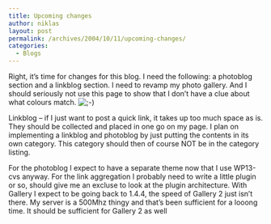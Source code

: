 ```yaml
---
title: Upcoming changes
author: niklas
layout: post
permalink: /archives/2004/10/11/upcoming-changes/
categories:
  - Blogs
---
```

Right, it&#8217;s time for changes for this blog. I need the following: a photoblog section and a linkblog section. I need to revamp my photo gallery. And I should seriously not use this page to show that I don&#8217;t have a clue about what colours match. <img src='http://blog.saers.com/wp-includes/images/smilies/icon_wink.gif' alt=';-)' class='wp-smiley' /> 

Linkblog &#8211; if I just want to post a quick link, it takes up too much space as is. They should be collected and placed in one go on my page. I plan on implementing a linkblog and photoblog by just putting the contents in its own category. This category should then of course NOT be in the category listing.

For the photoblog I expect to have a separate theme now that I use WP13-cvs anyway. For the link aggregation I probably need to write a little plugin or so, should give me an excluse to look at the plugin architecture. With Gallery I expect to be going back to 1.4.4, the speed of Gallery 2 just isn&#8217;t there. My server is a 500Mhz thingy and that&#8217;s been sufficient for a looong time. It should be sufficient for Gallery 2 as well